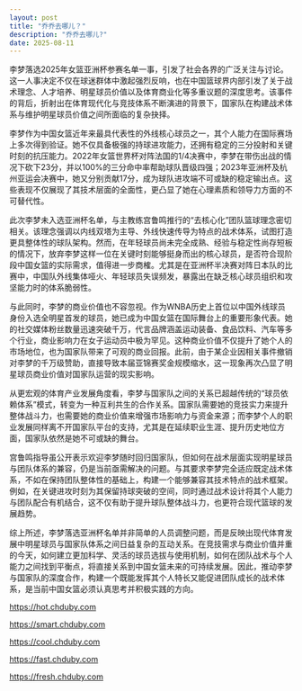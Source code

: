 ```yaml
---
layout: post
title: "乔乔去哪儿？"
description: "乔乔去哪儿?"
date: 2025-08-11
---
```


李梦落选2025年女篮亚洲杯参赛名单一事，引发了社会各界的广泛关注与讨论。这一人事决定不仅在球迷群体中激起强烈反响，也在中国篮球界内部引发了关于战术理念、人才培养、明星球员价值以及体育商业化等多重议题的深度思考。该事件的背后，折射出在体育现代化与竞技体系不断演进的背景下，国家队在构建战术体系与维护明星球员价值之间所面临的复杂抉择。

李梦作为中国女篮近年来最具代表性的外线核心球员之一，其个人能力在国际赛场上多次得到验证。她不仅具备极强的持球进攻能力，还拥有稳定的三分投射和关键时刻的抗压能力。2022年女篮世界杯对阵法国的1/4决赛中，李梦在带伤出战的情况下砍下23分，并以100%的三分命中率帮助球队晋级四强；2023年亚洲杯及杭州亚运会决赛中，她又分别贡献17分，成为球队进攻端不可或缺的稳定输出点。这些表现不仅展现了其技术层面的全面性，更凸显了她在心理素质和领导力方面的不可替代性。

此次李梦未入选亚洲杯名单，与主教练宫鲁鸣推行的“去核心化”团队篮球理念密切相关。该理念强调以内线双塔为主导、外线快速传导为特点的战术体系，试图打造更具整体性的球队架构。然而，在年轻球员尚未完全成熟、经验与稳定性尚存短板的情况下，放弃李梦这样一位在关键时刻能够挺身而出的核心球员，是否符合现阶段中国女篮的实际需求，值得进一步商榷。尤其是在亚洲杯半决赛对阵日本队的比赛中，中国队外线集体哑火、年轻球员失误频发，暴露出在缺乏核心球员组织和攻坚能力时的体系脆弱性。

与此同时，李梦的商业价值也不容忽视。作为WNBA历史上首位以中国外线球员身份入选全明星首发的球员，她已成为中国女篮在国际舞台上的重要形象代表。她的社交媒体粉丝数量迅速突破千万，代言品牌涵盖运动装备、食品饮料、汽车等多个行业，商业影响力在女子运动员中极为罕见。这种商业价值不仅提升了她个人的市场地位，也为国家队带来了可观的商业回报。此前，由于某企业因相关事件撤销对李梦的千万级赞助，直接导致本届亚锦赛奖金规模缩水，这一现象再次凸显了明星球员商业价值对国家队运营的现实影响。

从更宏观的体育产业发展角度看，李梦与国家队之间的关系已超越传统的“球员依赖体系”模式，转变为一种互利共生的合作关系。国家队需要她的竞技实力来提升整体战斗力，也需要她的商业价值来增强市场影响力与资金来源；而李梦个人的职业发展同样离不开国家队平台的支持，尤其是在延续职业生涯、提升历史地位方面，国家队依然是她不可或缺的舞台。

宫鲁鸣指导虽公开表示欢迎李梦随时回归国家队，但如何在战术层面实现明星球员与团队体系的兼容，仍是当前亟需解决的问题。与其要求李梦完全适应既定战术体系，不如在保持团队整体性的基础上，构建一个能够兼容其技术特点的战术框架。例如，在关键进攻时刻为其保留持球突破的空间，同时通过战术设计将其个人能力与团队配合有机结合，这不仅有助于提升球队整体战斗力，也更符合现代篮球的发展趋势。

综上所述，李梦落选亚洲杯名单并非简单的人员调整问题，而是反映出现代体育发展中明星球员与国家队体系之间日益复杂的互动关系。在竞技需求与商业价值并重的今天，如何建立更加科学、灵活的球员选拔与使用机制，如何在团队战术与个人能力之间找到平衡点，将直接关系到中国女篮未来的可持续发展。因此，推动李梦与国家队的深度合作，构建一个既能发挥其个人特长又能促进团队成长的战术体系，是当前中国女篮必须认真思考并积极实践的方向。

https://hot.chduby.com

https://smart.chduby.com

https://cool.chduby.com

https://fast.chduby.com

https://fresh.chduby.com
